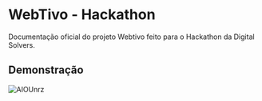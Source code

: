 
# WebTivo - Hackathon

Documentação oficial do projeto Webtivo feito para o Hackathon da Digital Solvers.


## Demonstração

![AIOUnrz](https://user-images.githubusercontent.com/86936050/163806190-d033a4a1-f6b9-4566-ae56-b2e4b8c42fc3.gif)
